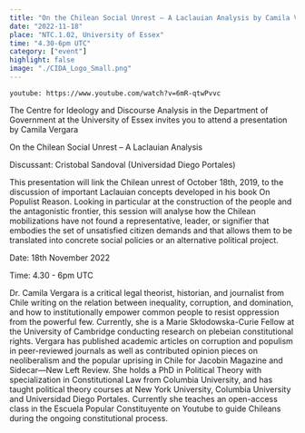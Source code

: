 ```yaml
---
title: "On the Chilean Social Unrest – A Laclauian Analysis by Camila Vergara"
date: "2022-11-18"
place: "NTC.1.02, University of Essex"
time: "4.30-6pm UTC"
category: ["event"]
highlight: false
image: "./CIDA_Logo_Small.png"
---
```


`youtube: https://www.youtube.com/watch?v=6mR-qtwPvvc`

The Centre for Ideology and Discourse Analysis in the Department of Government at the University of Essex invites you to attend a presentation by Camila Vergara

On the Chilean Social Unrest – A Laclauian Analysis

Discussant: Cristobal Sandoval (Universidad Diego Portales)

This presentation will link the Chilean unrest of October 18th, 2019, to the discussion of important
Laclauian concepts developed in his book On Populist Reason. Looking in particular at the
construction of the people and the antagonistic frontier, this session will analyse how the
Chilean mobilizations have not found a representative, leader, or signifier that embodies the
set of unsatisfied citizen demands and that allows them to be translated into concrete social
policies or an alternative political project.

Date: 18th November 2022

Time: 4.30 - 6pm UTC

Dr. Camila Vergara is a critical legal theorist, historian, and journalist from Chile writing on the relation between inequality, corruption, and domination, and how to institutionally empower common people to resist oppression from the powerful few. Currently, she is a Marie Skłodowska-Curie Fellow at the University of Cambridge conducting research on plebeian constitutional rights. Vergara has published academic articles on corruption and populism in peer-reviewed journals as well as contributed opinion pieces on neoliberalism and the popular uprising in Chile for Jacobin Magazine and Sidecar—New Left Review. She holds a PhD in Political Theory with specialization in Constitutional Law from Columbia University, and has taught political theory courses at New York University, Columbia University and Universidad Diego Portales. Currently she teaches an open-access class in the Escuela Popular Constituyente on Youtube to guide Chileans during the ongoing constitutional process.
